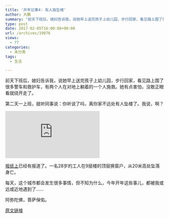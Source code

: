 ```yaml
---
title: '开年记事4: 有人独坠楼'
author: 大鹏
summary: "前天下班后，媳妇告诉我，说她早上送完孩子上幼儿园，步行回家，看见路上围了很多警车和救护车，有两个人在对地上躺着的一个人施救。她有点害怕，没敢正眼看就绕开走了。"
type: post
date: 2017-02-05T16:00:08+00:00
url: /archives/19076
views:
  - 77
categories:
  - 未分类
tags:
  - 生活

---
```

前天下班后，媳妇告诉我，说她早上送完孩子上幼儿园，步行回家，看见路上围了很多警车和救护车，有两个人在对地上躺着的一个人施救。她有点害怕，没敢正眼看就绕开走了。

第二天一上班，就听同事说：你听说了吗，离你家不远处有人坠楼了。我说，啊？

![enter image description here][1]

[报纸上][2]已经有报道了。一名28岁的工人在9层楼的顶层换窗户，从20米高处坠落身亡。

每天，这个城市都会发生很多事情，但不知为什么，今年开年这些事儿，都被我或远或近地遇到了……

阿弥陀佛，菩萨保佑。

 [1]: http://www.tt.com/csp/cms/sites/dt.common.streams.StreamServer.cls?STREAMOID=ZGr$ZWtDw7exuXpdbFijuc$daE2N3K4ZzOUsqbU5sYvQfAlaRHI3WgOIC3tZ_i8xWCsjLu883Ygn4B49Lvm9bPe2QeMKQdVeZmXF$9l$4uCZ8QDXhaHEp3rvzXRJFdy0KqPHLoMevcTLo3h8xh70Y6N_U_CryOsw6FTOdKL_jpQ-&CONTENTTYPE=image/jpeg
 [2]: http://www.tt.com/panorama/unfall/12562681-91/28-j%C3%A4hriger-nach-sturz-aus-achtem-stock-in-innsbruck-verstorben.csp

[原文链接](http://dapengde.com/archives/19076)


